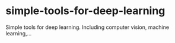 # simple-tools-for-deep-learning
Simple tools for deep learning. Including computer vision, machine learning,...
